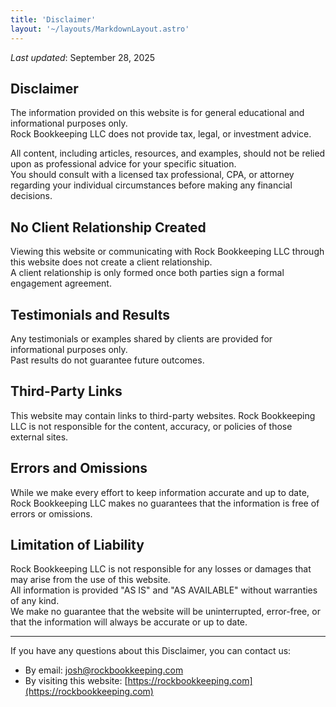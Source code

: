 ```yaml
---
title: 'Disclaimer'
layout: '~/layouts/MarkdownLayout.astro'
---
```


_Last updated_: September 28, 2025

## Disclaimer

The information provided on this website is for general educational and informational purposes only.  
Rock Bookkeeping LLC does not provide tax, legal, or investment advice.  

All content, including articles, resources, and examples, should not be relied upon as professional advice for your specific situation.  
You should consult with a licensed tax professional, CPA, or attorney regarding your individual circumstances before making any financial decisions.  

## No Client Relationship Created

Viewing this website or communicating with Rock Bookkeeping LLC through this website does not create a client relationship.  
A client relationship is only formed once both parties sign a formal engagement agreement.  

## Testimonials and Results

Any testimonials or examples shared by clients are provided for informational purposes only.  
Past results do not guarantee future outcomes.  

## Third-Party Links

This website may contain links to third-party websites. Rock Bookkeeping LLC is not responsible for the content, accuracy, or policies of those external sites.  

## Errors and Omissions

While we make every effort to keep information accurate and up to date, Rock Bookkeeping LLC makes no guarantees that the information is free of errors or omissions.  

## Limitation of Liability

Rock Bookkeeping LLC is not responsible for any losses or damages that may arise from the use of this website.  
All information is provided "AS IS" and "AS AVAILABLE" without warranties of any kind.  
We make no guarantee that the website will be uninterrupted, error-free, or that the information will always be accurate or up to date.  

---

If you have any questions about this Disclaimer, you can contact us:

- By email: [josh@rockbookkeeping.com](mailto:josh@rockbookkeeping.com)  
- By visiting this website: [https://rockbookkeeping.com](https://rockbookkeeping.com)
